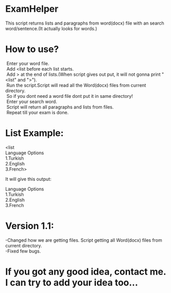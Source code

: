 # ExamHelper
This script returns lists and paragraphs from word(docx) file with an search word/sentence.(It actually looks for words.)<br />

# How to use?<br />
  &nbsp;Enter your word file.<br />
  &nbsp;Add <list before each list starts.<br />
  &nbsp;Add > at the end of lists.(When script gives out put, it will not gonna print "<list" and ">").<br />
  &nbsp;Run the script.Script will read all the Word(docx) files from current directory.<br/>
  &nbsp;So if you dont need a word file dont put it in same directory!<br />
  &nbsp;Enter your search word.<br />
  &nbsp;Script will return all paragraphs and lists from files.<br/>
  &nbsp;Repeat till your exam is done.<br />
  
# List Example:<br />
  <list<br />
  Language Options<br />
  1.Turkish<br />
  2.English<br />
  3.French><br />

  It will give this output:<br/>
  
  Language Options<br />
  1.Turkish<br />
  2.English<br />
  3.French<br />
    
# Version 1.1:<br/>
-Changed how we are getting files. Script getting all Word(docx) files from current directory.<br/>
-Fixed few bugs.<br/>

# If you got any good idea, contact me. I can try to add your idea too...<br />
